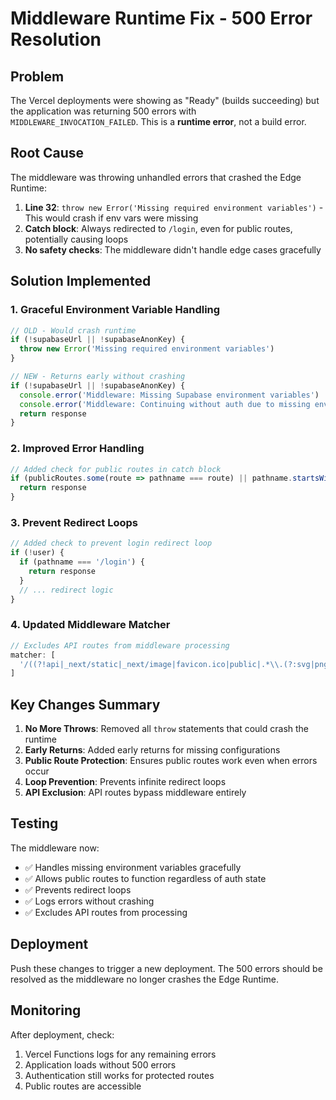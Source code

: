 # Middleware Runtime Fix - 500 Error Resolution

## Problem

The Vercel deployments were showing as "Ready" (builds succeeding) but the application was returning 500 errors with `MIDDLEWARE_INVOCATION_FAILED`. This is a **runtime error**, not a build error.

## Root Cause

The middleware was throwing unhandled errors that crashed the Edge Runtime:

1. **Line 32**: `throw new Error('Missing required environment variables')` - This would crash if env vars were missing
2. **Catch block**: Always redirected to `/login`, even for public routes, potentially causing loops
3. **No safety checks**: The middleware didn't handle edge cases gracefully

## Solution Implemented

### 1. Graceful Environment Variable Handling
```typescript
// OLD - Would crash runtime
if (!supabaseUrl || !supabaseAnonKey) {
  throw new Error('Missing required environment variables')
}

// NEW - Returns early without crashing
if (!supabaseUrl || !supabaseAnonKey) {
  console.error('Middleware: Missing Supabase environment variables')
  console.error('Middleware: Continuing without auth due to missing env vars')
  return response
}
```

### 2. Improved Error Handling
```typescript
// Added check for public routes in catch block
if (publicRoutes.some(route => pathname === route) || pathname.startsWith('/api/auth/')) {
  return response
}
```

### 3. Prevent Redirect Loops
```typescript
// Added check to prevent login redirect loop
if (!user) {
  if (pathname === '/login') {
    return response
  }
  // ... redirect logic
}
```

### 4. Updated Middleware Matcher
```typescript
// Excludes API routes from middleware processing
matcher: [
  '/((?!api|_next/static|_next/image|favicon.ico|public|.*\\.(?:svg|png|jpg|jpeg|gif|webp)$).*)',
]
```

## Key Changes Summary

1. **No More Throws**: Removed all `throw` statements that could crash the runtime
2. **Early Returns**: Added early returns for missing configurations
3. **Public Route Protection**: Ensures public routes work even when errors occur
4. **Loop Prevention**: Prevents infinite redirect loops
5. **API Exclusion**: API routes bypass middleware entirely

## Testing

The middleware now:
- ✅ Handles missing environment variables gracefully
- ✅ Allows public routes to function regardless of auth state
- ✅ Prevents redirect loops
- ✅ Logs errors without crashing
- ✅ Excludes API routes from processing

## Deployment

Push these changes to trigger a new deployment. The 500 errors should be resolved as the middleware no longer crashes the Edge Runtime.

## Monitoring

After deployment, check:
1. Vercel Functions logs for any remaining errors
2. Application loads without 500 errors
3. Authentication still works for protected routes
4. Public routes are accessible
